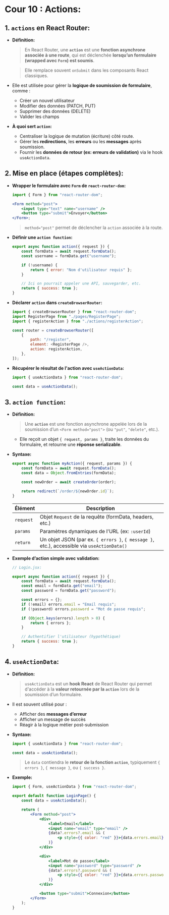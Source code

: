 # Cour 10 : **Actions:**

## 1. **`actions` en React Router:**

-   **Définition:**

    > En React Router, une **`action`** est une **fonction asynchrone associée à une route**, qui est déclenchée **lorsqu’un formulaire (wrapped avec `Form`) est soumis**.

    > Elle remplace souvent `onSubmit` dans les composants React classiques.

-   Elle est utilisée pour gérer la **logique de soumission de formulaire**, comme :

    -   Créer un nouvel utilisateur
    -   Modifier des données (PATCH, PUT)
    -   Supprimer des données (DELETE)
    -   Valider les champs

-   **À quoi sert `action`:**

    -   Centraliser la logique de mutation (écriture) côté route.
    -   Gérer les **redirections**, les **erreurs** ou les **messages** après soumission.
    -   Fournir les **données de retour (ex: erreurs de validation)** via le hook `useActionData`.

## 2. **Mise en place (étapes complètes):**

-   **Wrapper le formulaire avec `Form` de `react-router-dom`:**

    ```jsx
    import { Form } from "react-router-dom";

    <Form method="post">
    	<input type="text" name="username" />
    	<button type="submit">Envoyer</button>
    </Form>;
    ```

    > `method="post"` permet de déclencher la `action` associée à la route.

-   **Définir une `action function`:**

    ```js
    export async function action({ request }) {
    	const formData = await request.formData();
    	const username = formData.get("username");

    	if (!username) {
    		return { error: "Nom d'utilisateur requis" };
    	}

    	// Ici on pourrait appeler une API, sauvegarder, etc.
    	return { success: true };
    }
    ```

-   **Déclarer `action` dans `createBrowserRouter`:**

    ```js
    import { createBrowserRouter } from "react-router-dom";
    import RegisterPage from "./pages/RegisterPage";
    import { registerAction } from "./actions/registerAction";

    const router = createBrowserRouter([
    	{
    		path: "/register",
    		element: <RegisterPage />,
    		action: registerAction,
    	},
    ]);
    ```

-   **Récupérer le résultat de l'action avec `useActionData`:**

    ```js
    import { useActionData } from "react-router-dom";

    const data = useActionData();
    ```

## 3. **`action function`:**

-   **Définition:**

    > Une **`action`** est une fonction asynchrone appelée lors de la soumission d’un `<Form method="post">` (ou `"put"`, `"delete"`, etc.).

    -   Elle reçoit un objet `{ request, params }`, traite les données du formulaire, et retourne une **réponse serializable**.

-   **Syntaxe:**

    ```js
    export async function myAction({ request, params }) {
    	const formData = await request.formData();
    	const data = Object.fromEntries(formData);

    	const newOrder = await createOrder(order);

    	return redirect(`/order/${newOrder.id}`);
    }
    ```

    | Élément   | Description                                                                                 |
    | --------- | ------------------------------------------------------------------------------------------- |
    | `request` | Objet `Request` de la requête (formData, headers, etc.)                                     |
    | `params`  | Paramètres dynamiques de l'URL (ex: `:userId`)                                              |
    | `return`  | Un objet JSON (par ex. `{ errors }`, `{ message }`, etc.), accessible via `useActionData()` |

-   **Exemple d’action simple avec validation:**

    ```js
    // Login.jsx:

    export async function action({ request }) {
    	const formData = await request.formData();
    	const email = formData.get("email");
    	const password = formData.get("password");

    	const errors = {};
    	if (!email) errors.email = "Email requis";
    	if (!password) errors.password = "Mot de passe requis";

    	if (Object.keys(errors).length > 0) {
    		return { errors };
    	}

    	// Authentifier l'utilisateur (hypothétique)
    	return { success: true };
    }
    ```

## 4. **`useActionData`:**

-   **Définition:**

    > `useActionData` est un **hook React** de React Router qui permet d'accéder à la **valeur retournée par la `action`** lors de la soumission d’un formulaire.

-   Il est souvent utilisé pour :

    -   Afficher des **messages d’erreur**
    -   Afficher un message de succès
    -   Réagir à la logique métier post-submission

-   **Syntaxe:**

    ```js
    import { useActionData } from "react-router-dom";

    const data = useActionData();
    ```

    > Le `data` contiendra le **retour de la fonction `action`**, typiquement `{ errors }`, `{ message }`, ou `{ success }`.

-   **Exemple:**

    ```jsx
    import { Form, useActionData } from "react-router-dom";

    export default function LoginPage() {
    	const data = useActionData();

    	return (
    		<Form method="post">
    			<div>
    				<label>Email</label>
    				<input name="email" type="email" />
    				{data?.errors?.email && (
    					<p style={{ color: "red" }}>{data.errors.email}</p>
    				)}
    			</div>

    			<div>
    				<label>Mot de passe</label>
    				<input name="password" type="password" />
    				{data?.errors?.password && (
    					<p style={{ color: "red" }}>{data.errors.password}</p>
    				)}
    			</div>

    			<button type="submit">Connexion</button>
    		</Form>
    	);
    }
    ```
